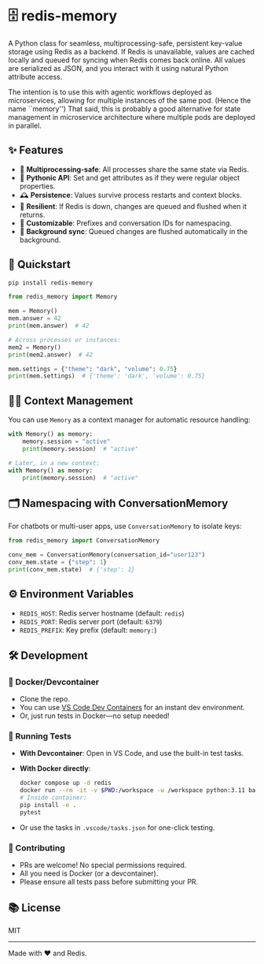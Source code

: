 # 🗄️ redis-memory

A Python class for seamless, multiprocessing-safe, persistent key-value storage
using Redis as a backend. If Redis is unavailable, values are cached locally
and queued for syncing when Redis comes back online. All values are serialized
as JSON, and you interact with it using natural Python attribute access.

The intention is to use this with agentic workflows deployed as microservices,
allowing for multiple instances of the same pod. (Hence the name ``memory'')
That said, this is probably a good alternative for state management in
microservice architecture where multiple pods are deployed in parallel.

## ✨ Features

- 🔄 **Multiprocessing-safe**: All processes share the same state via Redis.
- 🧠 **Pythonic API**: Set and get attributes as if they were regular object properties.
- 🕰️ **Persistence**: Values survive process restarts and context blocks.
- 🚦 **Resilient**: If Redis is down, changes are queued and flushed when it returns.
- 🧩 **Customizable**: Prefixes and conversation IDs for namespacing.
- 🧵 **Background sync**: Queued changes are flushed automatically in the background.

## 🚀 Quickstart

```bash
pip install redis-memory
```


```python
from redis_memory import Memory

mem = Memory()
mem.answer = 42
print(mem.answer)  # 42

# Across processes or instances:
mem2 = Memory()
print(mem2.answer)  # 42

mem.settings = {"theme": "dark", "volume": 0.75}
print(mem.settings)  # {'theme': 'dark', 'volume': 0.75}
```

## 🧑‍💻 Context Management

You can use `Memory` as a context manager for automatic resource handling:

```python
with Memory() as memory:
    memory.session = "active"
    print(memory.session)  # "active"

# Later, in a new context:
with Memory() as memory:
    print(memory.session)  # "active"
```

## 🗂️ Namespacing with ConversationMemory

For chatbots or multi-user apps, use `ConversationMemory` to isolate keys:

```python
from redis_memory import ConversationMemory

conv_mem = ConversationMemory(conversation_id="user123")
conv_mem.state = {"step": 1}
print(conv_mem.state)  # {'step': 1}
```

## ⚙️ Environment Variables

- `REDIS_HOST`: Redis server hostname (default: `redis`)
- `REDIS_PORT`: Redis server port (default: `6379`)
- `REDIS_PREFIX`: Key prefix (default: `memory:`)

## 🛠️ Development

### 🐳 Docker/Devcontainer

- Clone the repo.
- You can use [VS Code Dev Containers](https://code.visualstudio.com/docs/devcontainers/containers) for an instant dev environment.
- Or, just run tests in Docker—no setup needed!

### 🧪 Running Tests

- **With Devcontainer**: Open in VS Code, and use the built-in test tasks.
- **With Docker directly**:
  ```sh
  docker compose up -d redis
  docker run --rm -it -v $PWD:/workspace -w /workspace python:3.11 bash
  # Inside container:
  pip install -e .
  pytest
  ```

- Or use the tasks in `.vscode/tasks.json` for one-click testing.

### 🤝 Contributing

- PRs are welcome! No special permissions required.
- All you need is Docker (or a devcontainer).
- Please ensure all tests pass before submitting your PR.

## 📚 License

MIT

---

Made with ❤️ and Redis.
